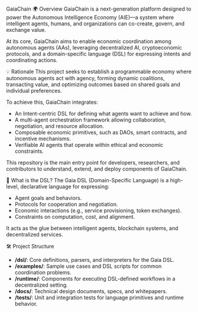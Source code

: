 GaiaChain
🌍 Overview
GaiaChain is a next-generation platform designed to power the Autonomous Intelligence Economy (AIE)—a system where intelligent agents, humans, and organizations can co-create, govern, and exchange value.

At its core, GaiaChain aims to enable economic coordination among autonomous agents (AAs), leveraging decentralized AI, cryptoeconomic protocols, and a domain-specific language (DSL) for expressing intents and coordinating actions.

💡 Rationale
This project seeks to establish a programmable economy where autonomous agents act with agency, forming dynamic coalitions, transacting value, and optimizing outcomes based on shared goals and individual preferences.

To achieve this, GaiaChain integrates:
- An Intent-centric DSL for defining what agents want to achieve and how.
- A multi-agent orchestration framework allowing collaboration, negotiation, and resource allocation.
- Composable economic primitives, such as DAOs, smart contracts, and incentive mechanisms.
- Verifiable AI agents that operate within ethical and economic constraints.

This repository is the main entry point for developers, researchers, and contributors to understand, extend, and deploy components of GaiaChain.

🧠 What is the DSL?
The Gaia DSL (Domain-Specific Language) is a high-level, declarative language for expressing:
- Agent goals and behaviors.
- Protocols for cooperation and negotiation.
- Economic interactions (e.g., service provisioning, token exchanges).
- Constraints on computation, cost, and alignment.

It acts as the glue between intelligent agents, blockchain systems, and decentralized services.

🛠️ Project Structure
- **/dsl/**: Core definitions, parsers, and interpreters for the Gaia DSL.
- **/examples/**: Sample use cases and DSL scripts for common coordination problems.
- **/runtime/**: Components for executing DSL-defined workflows in a decentralized setting.
- **/docs/**: Technical design documents, specs, and whitepapers.
- **/tests/**: Unit and integration tests for language primitives and runtime behavior.